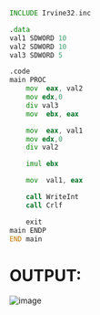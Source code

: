 ```asm
INCLUDE Irvine32.inc

.data
val1 SDWORD 10   
val2 SDWORD 10    
val3 SDWORD 5 

.code
main PROC
    mov  eax, val2    
    mov edx,0              
    div val3         
    mov  ebx, eax     

    mov  eax, val1    
    mov edx,0               
    div val2         

    imul ebx          

    mov  val1, eax

    call WriteInt     
    call Crlf

    exit
main ENDP
END main
```

# OUTPUT:
![image](https://github.com/user-attachments/assets/e2cd9c7d-6112-4775-919f-c962dabe0efa)
